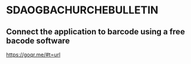 # SDAOGBACHURCHEBULLETIN

## Connect the application to barcode using a free bacode software

https://goqr.me/#t=url
